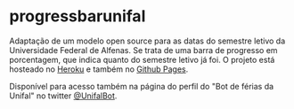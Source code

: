 # progressbarunifal
Adaptação de um modelo open source para as datas do semestre letivo da Universidade Federal de Alfenas. Se trata de uma barra de progresso em porcentagem, que indica quanto do semestre letivo já foi.
O projeto está hosteado no <a href=unifal-progress.herokuapp.com>Heroku</a> e também no <a href=spriggancs.github.io/progressbarunifal/>Github Pages</a>.

Disponível para acesso também na página do perfil do "Bot de férias da Unifal" no twitter <a href=https://twitter.com/UnifalBot>@UnifalBot</a>.
